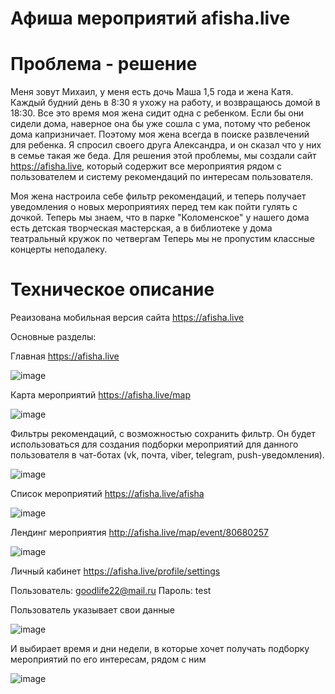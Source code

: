 # Афиша мероприятий afisha.live

# Проблема - решение
Меня зовут Михаил, у меня есть дочь Маша 1,5 года и жена Катя. Каждый будний день в 8:30 я ухожу на работу, и возвращаюсь домой в 18:30. Все это время моя жена сидит одна с ребенком. Если бы они сидели дома, наверное она бы уже сошла с ума, потому что ребенок дома капризничает. Поэтому моя жена всегда в поиске развлечений для ребенка. Я спросил своего друга Александра, и он сказал что у них в семье такая же беда. Для решения этой проблемы, мы создали сайт https://afisha.live, который содержит все мероприятия рядом с пользователем и систему рекомендаций по интересам пользователя.

Моя жена настроила себе фильтр рекомендаций, и теперь получает уведомления о новых мероприятиях перед тем как пойти гулять с дочкой.
Теперь мы знаем, что в парке "Коломенское" у нашего дома есть детская творческая мастерская, а в библиотеке у дома театральный кружок по четвергам
Теперь мы не пропустим классные концерты неподалеку.

# Техническое описание
Реаизована мобильная версия сайта https://afisha.live

Основные разделы:

Главная
https://afisha.live

![image](https://user-images.githubusercontent.com/7519556/121822562-6837ee00-cca8-11eb-9b40-9dd10b47660d.png)


Карта мероприятий
https://afisha.live/map

![image](https://user-images.githubusercontent.com/7519556/121822574-7dad1800-cca8-11eb-82fe-532e2a932c1b.png)


Фильтры рекомендаций, с возможностью сохранить фильтр. Он будет использоваться для создания подборки мероприятий для данного пользователя в чат-ботах (vk, почта, viber, telegram, push-уведомления).

![image](https://user-images.githubusercontent.com/7519556/121822551-53f3f100-cca8-11eb-8c52-d05d72d99a6b.png)


Список мероприятий
https://afisha.live/afisha

![image](https://user-images.githubusercontent.com/7519556/121822616-afbe7a00-cca8-11eb-857d-7ab256e2998a.png)


Лендинг мероприятия
http://afisha.live/map/event/80680257

![image](https://user-images.githubusercontent.com/7519556/121822649-e4323600-cca8-11eb-9c5c-8374e0ca3e00.png)


Личный кабинет
https://afisha.live/profile/settings

Пользователь: goodlife22@mail.ru
Пароль: test

Пользователь указывает свои данные

![image](https://user-images.githubusercontent.com/7519556/121822728-4b4fea80-cca9-11eb-9e7c-1e729f1b5d3d.png)

И выбирает время и дни недели, в которые хочет получать подборку мероприятий по его интересам, рядом с ним

![image](https://user-images.githubusercontent.com/7519556/121822741-56a31600-cca9-11eb-9673-23f3e020b299.png)
